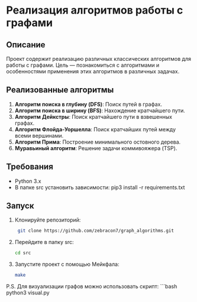 # Реализация алгоритмов работы с графами

## Описание
Проект содержит реализацию различных классических алгоритмов для работы с графами. Цель — познакомиться с алгоритмами и особенностями применения этих алгоритмов в различных задачах.

## Реализованные алгоритмы
1. **Алгоритм поиска в глубину (DFS)**: Поиск путей в графах.
2. **Алгоритм поиска в ширину (BFS)**: Нахождение кратчайшего пути.
3. **Алгоритм Дейкстры**: Поиск кратчайшего пути в взвешенных графах.
4. **Алгоритм Флойда-Уоршелла**: Поиск кратчайших путей между всеми вершинами.
5. **Алгоритм Прима**: Построение минимального остовного дерева.
6. **Муравьиный алгоритм**: Решение задачи коммивояжера (TSP).

## Требования
- Python 3.x
- В папке src установить зависимости: pip3 install -r requirements.txt

## Запуск
1. Клонируйте репозиторий:
   ```bash
    git clone https://github.com/zebracon7/graph_algorithms.git

2. Перейдите в папку src:
    ```bash
    cd src

3. Запустите проект с помощью Мейкфала:
    ```bash
    make

P.S. Для визуализации графов можно использовать скрипт: 
    ```bash
    python3 visual.py